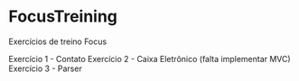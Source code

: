 # FocusTreining
Exercícios de treino Focus

Exercício 1 - Contato
Exercício 2 - Caixa Eletrônico (falta implementar MVC)
Exercício 3 - Parser